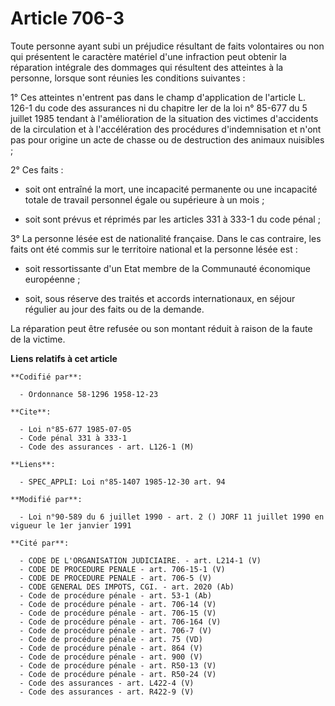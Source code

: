 # Article 706-3

Toute personne ayant subi un préjudice résultant de faits volontaires ou non qui présentent le caractère matériel d'une
infraction peut obtenir la réparation intégrale des dommages qui résultent des atteintes à la personne, lorsque sont réunies
les conditions suivantes :

1° Ces atteintes n'entrent pas dans le champ d'application de l'article L. 126-1 du code des assurances ni du chapitre Ier de
la loi n° 85-677 du 5 juillet 1985 tendant à l'amélioration de la situation des victimes d'accidents de la circulation et à
l'accélération des procédures d'indemnisation et n'ont pas pour origine un acte de chasse ou de destruction des animaux
nuisibles ;

2° Ces faits :

- soit ont entraîné la mort, une incapacité permanente ou une incapacité totale de travail personnel égale ou supérieure à un
mois ;

- soit sont prévus et réprimés par les articles 331 à 333-1 du code pénal ;

3° La personne lésée est de nationalité française. Dans le cas contraire, les faits ont été commis sur le territoire national
et la personne lésée est :

- soit ressortissante d'un Etat membre de la Communauté économique européenne ;

- soit, sous réserve des traités et accords internationaux, en séjour régulier au jour des faits ou de la demande.

La réparation peut être refusée ou son montant réduit à raison de la faute de la victime.

**Liens relatifs à cet article**

	**Codifié par**:

	  - Ordonnance 58-1296 1958-12-23

	**Cite**:

	  - Loi n°85-677 1985-07-05
	  - Code pénal 331 à 333-1
	  - Code des assurances - art. L126-1 (M)

	**Liens**:

	  - SPEC_APPLI: Loi n°85-1407 1985-12-30 art. 94

	**Modifié par**:

	  - Loi n°90-589 du 6 juillet 1990 - art. 2 () JORF 11 juillet 1990 en vigueur le 1er janvier 1991

	**Cité par**:

	  - CODE DE L'ORGANISATION JUDICIAIRE. - art. L214-1 (V)
	  - CODE DE PROCEDURE PENALE - art. 706-15-1 (V)
	  - CODE DE PROCEDURE PENALE - art. 706-5 (V)
	  - CODE GENERAL DES IMPOTS, CGI. - art. 2020 (Ab)
	  - Code de procédure pénale - art. 53-1 (Ab)
	  - Code de procédure pénale - art. 706-14 (V)
	  - Code de procédure pénale - art. 706-15 (V)
	  - Code de procédure pénale - art. 706-164 (V)
	  - Code de procédure pénale - art. 706-7 (V)
	  - Code de procédure pénale - art. 75 (VD)
	  - Code de procédure pénale - art. 864 (V)
	  - Code de procédure pénale - art. 900 (V)
	  - Code de procédure pénale - art. R50-13 (V)
	  - Code de procédure pénale - art. R50-24 (V)
	  - Code des assurances - art. L422-4 (V)
	  - Code des assurances - art. R422-9 (V)
